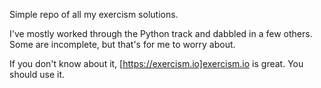 Simple repo of all my exercism solutions.

I've mostly worked through the Python track and dabbled in a few others. Some are incomplete, but that's for me to worry about.

If you don't know about it, [https://exercism.io]exercism.io is great. You should use it.
